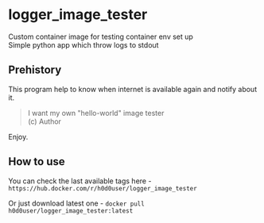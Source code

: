 # logger_image_tester

Custom container image for testing container env set up  
Simple python app which throw logs to stdout

## Prehistory
This program help to know when internet is available again and notify about it.

> I want my own "hello-world" image tester  
> (c) Author

Enjoy.

## How to use

You can check the last available tags here - `https://hub.docker.com/r/h0d0user/logger_image_tester`  

Or just download latest one - `docker pull h0d0user/logger_image_tester:latest`
